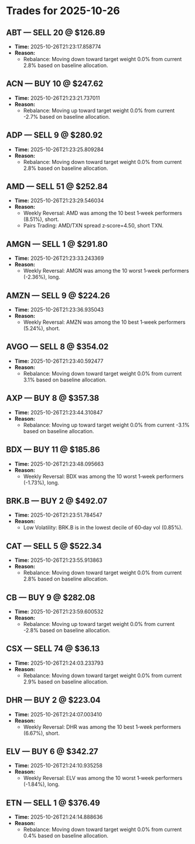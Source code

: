 # Trades for 2025-10-26

## ABT — SELL 20 @ $126.89
- **Time:** 2025-10-26T21:23:17.858774
- **Reason:**
  - Rebalance: Moving down toward target weight 0.0% from current 2.8% based on baseline allocation.

## ACN — BUY 10 @ $247.62
- **Time:** 2025-10-26T21:23:21.737011
- **Reason:**
  - Rebalance: Moving up toward target weight 0.0% from current -2.7% based on baseline allocation.

## ADP — SELL 9 @ $280.92
- **Time:** 2025-10-26T21:23:25.809284
- **Reason:**
  - Rebalance: Moving down toward target weight 0.0% from current 2.8% based on baseline allocation.

## AMD — SELL 51 @ $252.84
- **Time:** 2025-10-26T21:23:29.546034
- **Reason:**
  - Weekly Reversal: AMD was among the 10 best 1‑week performers (8.51%), short.
  - Pairs Trading: AMD/TXN spread z‑score=4.50, short TXN.

## AMGN — SELL 1 @ $291.80
- **Time:** 2025-10-26T21:23:33.243369
- **Reason:**
  - Weekly Reversal: AMGN was among the 10 worst 1‑week performers (-2.36%), long.

## AMZN — SELL 9 @ $224.26
- **Time:** 2025-10-26T21:23:36.935043
- **Reason:**
  - Weekly Reversal: AMZN was among the 10 best 1‑week performers (5.24%), short.

## AVGO — SELL 8 @ $354.02
- **Time:** 2025-10-26T21:23:40.592477
- **Reason:**
  - Rebalance: Moving down toward target weight 0.0% from current 3.1% based on baseline allocation.

## AXP — BUY 8 @ $357.38
- **Time:** 2025-10-26T21:23:44.310847
- **Reason:**
  - Rebalance: Moving up toward target weight 0.0% from current -3.1% based on baseline allocation.

## BDX — BUY 11 @ $185.86
- **Time:** 2025-10-26T21:23:48.095663
- **Reason:**
  - Weekly Reversal: BDX was among the 10 worst 1‑week performers (-1.73%), long.

## BRK.B — BUY 2 @ $492.07
- **Time:** 2025-10-26T21:23:51.784547
- **Reason:**
  - Low Volatility: BRK.B is in the lowest decile of 60‑day vol (0.85%).

## CAT — SELL 5 @ $522.34
- **Time:** 2025-10-26T21:23:55.913863
- **Reason:**
  - Rebalance: Moving down toward target weight 0.0% from current 2.8% based on baseline allocation.

## CB — BUY 9 @ $282.08
- **Time:** 2025-10-26T21:23:59.600532
- **Reason:**
  - Rebalance: Moving up toward target weight 0.0% from current -2.8% based on baseline allocation.

## CSX — SELL 74 @ $36.13
- **Time:** 2025-10-26T21:24:03.233793
- **Reason:**
  - Rebalance: Moving down toward target weight 0.0% from current 2.9% based on baseline allocation.

## DHR — BUY 2 @ $223.04
- **Time:** 2025-10-26T21:24:07.003410
- **Reason:**
  - Weekly Reversal: DHR was among the 10 best 1‑week performers (6.67%), short.

## ELV — BUY 6 @ $342.27
- **Time:** 2025-10-26T21:24:10.935258
- **Reason:**
  - Weekly Reversal: ELV was among the 10 worst 1‑week performers (-1.84%), long.

## ETN — SELL 1 @ $376.49
- **Time:** 2025-10-26T21:24:14.888636
- **Reason:**
  - Rebalance: Moving down toward target weight 0.0% from current 0.4% based on baseline allocation.

